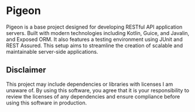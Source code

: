 # Pigeon

Pigeon is a base project designed for developing RESTful API application servers. Built with modern technologies including Kotlin, Guice, and Javalin, and Exposed ORM. It also features a testing environment using JUnit and REST Assured. This setup aims to streamline the creation of scalable and maintainable server-side applications.

## Disclaimer
This project may include dependencies or libraries with licenses I am unaware of.
By using this software, you agree that it is your responsibility to review the licenses
of any dependencies and ensure compliance before using this software in production.